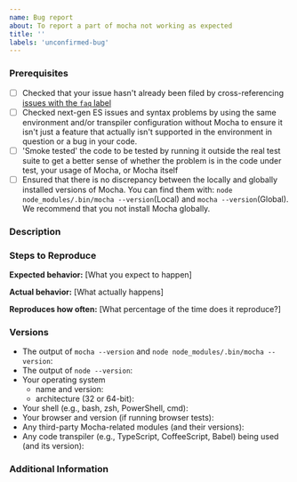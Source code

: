 ```yaml
---
name: Bug report
about: To report a part of mocha not working as expected
title: ''
labels: 'unconfirmed-bug'
---
```


<!--
Have you read Mocha's Code of Conduct? By filing an Issue, you are expected to comply with it, including treating everyone with respect: https://github.com/mochajs/mocha/blob/master/.github/CODE_OF_CONDUCT.md
For more, check out the Mocha Gitter chat room: https://gitter.im/mochajs/mocha

Detail the steps necessary to reproduce the problem. To get the fastest support, create an MCVE and upload it to GitHub.
create an [MCVE](https://stackoverflow.com/help/mcve) and upload it to GitHub.
-->

### Prerequisites

<!--
Place an `x` between the square brackets on the lines below for every satisfied prerequisite.
-->

- [ ] Checked that your issue hasn't already been filed by cross-referencing [issues with the `faq` label](https://github.com/mochajs/mocha/issues?utf8=%E2%9C%93&q=is%3Aissue%20label%3Afaq%20)
- [ ] Checked next-gen ES issues and syntax problems by using the same environment and/or transpiler configuration without Mocha to ensure it isn't just a feature that actually isn't supported in the environment in question or a bug in your code.
- [ ] 'Smoke tested' the code to be tested by running it outside the real test suite to get a better sense of whether the problem is in the code under test, your usage of Mocha, or Mocha itself
- [ ] Ensured that there is no discrepancy between the locally and globally installed versions of Mocha. You can find them with: `node node_modules/.bin/mocha --version`(Local) and `mocha --version`(Global). We recommend that you not install Mocha globally.

### Description

<!--
[Description of the issue]
-->

### Steps to Reproduce

<!--
Please add a series of steps to reproduce the problem. See https://stackoverflow.com/help/mcve for in depth information
on how to create a minimal, complete, and verifiable example.
-->

**Expected behavior:** [What you expect to happen]

**Actual behavior:** [What actually happens]
<!--
Please include any output, especially error messages (including stacktrace). Remember, we can't see your screen.
Scrub if needed so as not to reveal passwords, etc.
-->

**Reproduces how often:** [What percentage of the time does it reproduce?]

### Versions

<!-- If applicable, please specify: -->

- The output of `mocha --version` and `node node_modules/.bin/mocha --version`:
- The output of `node --version`:
- Your operating system
  - name and version:
  - architecture (32 or 64-bit):
- Your shell (e.g., bash, zsh, PowerShell, cmd):
- Your browser and version (if running browser tests):
- Any third-party Mocha-related modules (and their versions):
- Any code transpiler (e.g., TypeScript, CoffeeScript, Babel) being used (and its version):

### Additional Information

<!--
Any additional information, configuration or data that might be necessary to reproduce the issue.
-->
